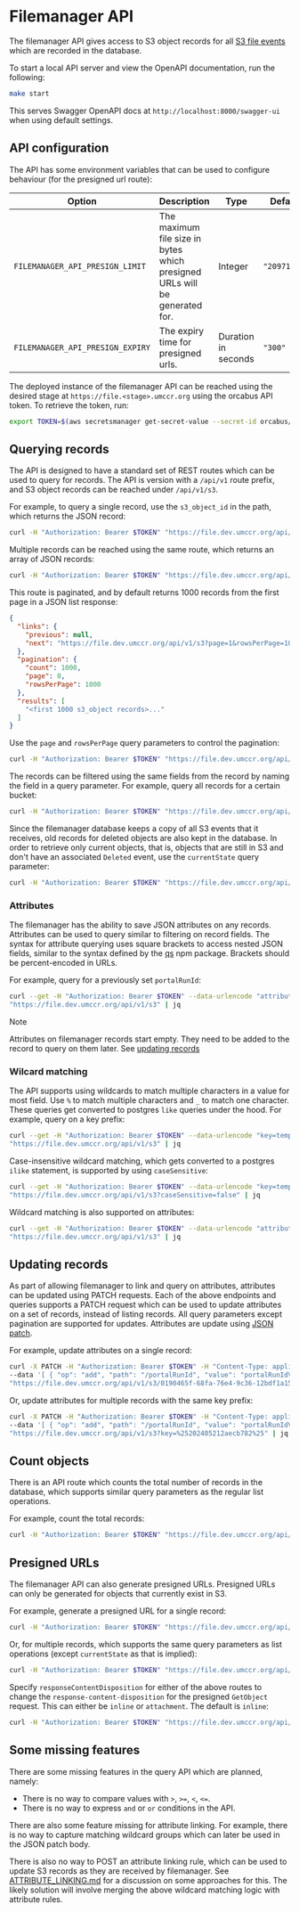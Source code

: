 # Filemanager API

The filemanager API gives access to S3 object records for all [S3 file events][s3-events] which are recorded in the database.

To start a local API server and view the OpenAPI documentation, run the following:

```sh
make start
```

This serves Swagger OpenAPI docs at `http://localhost:8000/swagger-ui` when using default settings.

## API configuration

The API has some environment variables that can be used to configure behaviour (for the presigned url route):

| Option                           | Description                                                                | Type                | Default      |
|----------------------------------|----------------------------------------------------------------------------|---------------------|--------------|
| `FILEMANAGER_API_PRESIGN_LIMIT`  | The maximum file size in bytes which presigned URLs will be generated for. | Integer             | `"20971520"` | 
| `FILEMANAGER_API_PRESIGN_EXPIRY` | The expiry time for presigned urls.                                        | Duration in seconds | `"300"`      |

The deployed instance of the filemanager API can be reached using the desired stage at `https://file.<stage>.umccr.org`
using the orcabus API token. To retrieve the token, run:

```sh
export TOKEN=$(aws secretsmanager get-secret-value --secret-id orcabus/token-service-jwt --output json --query SecretString | jq -r 'fromjson | .id_token')
```

## Querying records

The API is designed to have a standard set of REST routes which can be used to query for records. The API is version with a
`/api/v1` route prefix, and S3 object records can be reached under `/api/v1/s3`.

For example, to query a single record, use the `s3_object_id` in the path, which returns the JSON record:

```sh
curl -H "Authorization: Bearer $TOKEN" "https://file.dev.umccr.org/api/v1/s3/0190465f-68fa-76e4-9c36-12bdf1a1571d" | jq
```

Multiple records can be reached using the same route, which returns an array of JSON records:

```sh
curl -H "Authorization: Bearer $TOKEN" "https://file.dev.umccr.org/api/v1/s3" | jq
```

This route is paginated, and by default returns 1000 records from the first page in a JSON list response:

```json
{
  "links": {
    "previous": null,
    "next": "https://file.dev.umccr.org/api/v1/s3?page=1&rowsPerPage=1000"
  },
  "pagination": {
    "count": 1000,
    "page": 0,
    "rowsPerPage": 1000
  },
  "results": [
    "<first 1000 s3_object records>..."
  ]
}
```

Use the `page` and `rowsPerPage` query parameters to control the pagination:

```sh
curl -H "Authorization: Bearer $TOKEN" "https://file.dev.umccr.org/api/v1/s3?page=10&rowsPerPage=50" | jq
```

The records can be filtered using the same fields from the record by naming the field in a query parameter.
For example, query all records for a certain bucket:

```sh
curl -H "Authorization: Bearer $TOKEN" "https://file.dev.umccr.org/api/v1/s3?bucket=umccr-temp-dev" | jq
```

Since the filemanager database keeps a copy of all S3 events that it receives, old records for deleted objects
are also kept in the database. In order to retrieve only current objects, that is, objects that are still in S3 and
don't have an associated `Deleted` event, use the `currentState` query parameter:

```sh
curl -H "Authorization: Bearer $TOKEN" "https://file.dev.umccr.org/api/v1/s3?currentState=true" | jq
```

### Attributes

The filemanager has the ability to save JSON attributes on any records. Attributes can be used to query similar to
filtering on record fields. The syntax for attribute querying uses square brackets to access nested JSON fields, similar
to the syntax defined by the [qs] npm package. Brackets should be percent-encoded in URLs.

For example, query for a previously set `portalRunId`:

```sh
curl --get -H "Authorization: Bearer $TOKEN" --data-urlencode "attributes[portalRunId]=202405212aecb782" \
"https://file.dev.umccr.org/api/v1/s3" | jq
```

> [!NOTE]  
> Attributes on filemanager records start empty. They need to be added to the record to query on them later.
> See [updating records](#updating-records)

### Wilcard matching

The API supports using wildcards to match multiple characters in a value for most field. Use `%` to match multiple characters
and `_` to match one character. These queries get converted to postgres `like` queries under the hood. For example, query
on a key prefix:

```sh
curl --get -H "Authorization: Bearer $TOKEN" --data-urlencode "key=temp\_data%" \
"https://file.dev.umccr.org/api/v1/s3" | jq
```

Case-insensitive wildcard matching, which gets converted to a postgres `ilike` statement, is supported by using `caseSensitive`:

```sh
curl --get -H "Authorization: Bearer $TOKEN" --data-urlencode "key=temp\_data%" \
"https://file.dev.umccr.org/api/v1/s3?caseSensitive=false" | jq
```

Wildcard matching is also supported on attributes:

```sh
curl --get -H "Authorization: Bearer $TOKEN" --data-urlencode "attributes[portalRunId]=20240521%" \
"https://file.dev.umccr.org/api/v1/s3" | jq
```

## Updating records

As part of allowing filemanager to link and query on attributes, attributes can be updated using PATCH requests.
Each of the above endpoints and queries supports a PATCH request which can be used to update attributes on a set
of records, instead of listing records. All query parameters except pagination are supported for updates.
Attributes are update using [JSON patch][json-patch].

For example, update attributes on a single record:

```sh
curl -X PATCH -H "Authorization: Bearer $TOKEN" -H "Content-Type: application/json" \
--data '[ { "op": "add", "path": "/portalRunId", "value": "portalRunIdValue" } ]' \
"https://file.dev.umccr.org/api/v1/s3/0190465f-68fa-76e4-9c36-12bdf1a1571d" | jq
```

Or, update attributes for multiple records with the same key prefix:

```sh
curl -X PATCH -H "Authorization: Bearer $TOKEN" -H "Content-Type: application/json" \
--data '[ { "op": "add", "path": "/portalRunId", "value": "portalRunIdValue" } ]' \
"https://file.dev.umccr.org/api/v1/s3?key=%25202405212aecb782%25" | jq
```

## Count objects

There is an API route which counts the total number of records in the database, which supports
similar query parameters as the regular list operations.

For example, count the total records:

```sh
curl -H "Authorization: Bearer $TOKEN" "https://file.dev.umccr.org/api/v1/s3/count" | jq
```

## Presigned URLs

The filemanager API can also generate presigned URLs. Presigned URLs can only be generated for objects that currently
exist in S3.

For example, generate a presigned URL for a single record:

```sh
curl -H "Authorization: Bearer $TOKEN" "https://file.dev.umccr.org/api/v1/s3/presign/0190465f-68fa-76e4-9c36-12bdf1a1571d" | jq
```

Or, for multiple records, which supports the same query parameters as list operations (except `currentState` as that is implied):

```sh
curl -H "Authorization: Bearer $TOKEN" "https://file.dev.umccr.org/api/v1/s3/presign?page=10&rowsPerPage=50" | jq
```

Specify `responseContentDisposition` for either of the above routes to change the `response-content-disposition` for the
presigned `GetObject` request. This can either be `inline` or `attachment`. The default is `inline`:

```sh
curl -H "Authorization: Bearer $TOKEN" "https://file.dev.umccr.org/api/v1/s3/presign?responseContentDisposition=attachment" | jq
```

## Some missing features

There are some missing features in the query API which are planned, namely:

* There is no way to compare values with `>`, `>=`, `<`, `<=`.
* There is no way to express `and` or `or` conditions in the API.

There are also some feature missing for attribute linking. For example, there is no way
to capture matching wildcard groups which can later be used in the JSON patch body.

There is also no way to POST an attribute linking rule, which can be used to update S3 records
as they are received by filemanager. See [ATTRIBUTE_LINKING.md][attribute-linking] for a discussion on some approaches
for this. The likely solution will involve merging the above wildcard matching logic with attribute rules.

[json-patch]: https://jsonpatch.com/
[qs]: https://github.com/ljharb/qs
[s3-events]: https://docs.aws.amazon.com/AmazonS3/latest/userguide/EventNotifications.html
[attribute-linking]: ATTRIBUTE_LINKING.md